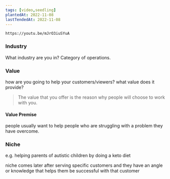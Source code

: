 ```yaml
---
tags: [video,seedling]
plantedAt: 2022-11-08
lastTendedAt: 2022-11-08
---
```


```vid
https://youtu.be/mJrO3iuSYuA
```

### Industry

What industry are you in? Category of operations.

### Value

how are you going to help your customers/viewers? what value does it provide?

> The value that you offer is the reason why people will choose to work with you.

#### Value Premise

people usually want to help people who are struggling with a problem they have overcome.

### Niche

e.g. helping parents of autistic children by doing a keto diet

niche comes later after serving specific customers and they have an angle or knowledge that helps them be successful with that customer

